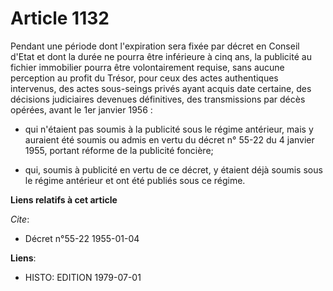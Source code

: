 # Article 1132

Pendant une période dont l'expiration sera fixée par décret en Conseil d'Etat et dont la durée ne pourra être inférieure à
cinq ans, la publicité au fichier immobilier pourra être volontairement requise, sans aucune perception au profit du Trésor,
pour ceux des actes authentiques intervenus, des actes sous-seings privés ayant acquis date certaine, des décisions
judiciaires devenues définitives, des transmissions par décès opérées, avant le 1er janvier 1956 :

- qui n'étaient pas soumis à la publicité sous le régime antérieur, mais y auraient été soumis ou admis en vertu du décret n°
55-22 du 4 janvier 1955, portant réforme de la publicité foncière;

- qui, soumis à publicité en vertu de ce décret, y étaient déjà soumis sous le régime antérieur et ont été publiés sous ce
régime.

**Liens relatifs à cet article**

_Cite_:

  - Décret n°55-22 1955-01-04

**Liens**:

  - HISTO: EDITION 1979-07-01

